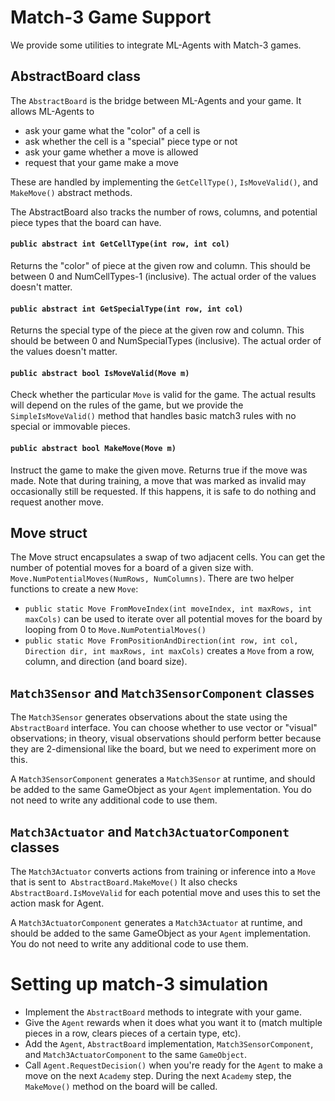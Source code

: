 # Match-3 Game Support

We provide some utilities to integrate ML-Agents with Match-3 games.

## AbstractBoard class
The `AbstractBoard` is the bridge between ML-Agents and your game. It allows ML-Agents to
* ask your game what the "color" of a cell is
* ask whether the cell is a "special" piece type or not
* ask your game whether a move is allowed
* request that your game make a move

These are handled by implementing the `GetCellType()`, `IsMoveValid()`, and `MakeMove()` abstract methods.

The AbstractBoard also tracks the number of rows, columns, and potential piece types that the board can have.

#### `public abstract int GetCellType(int row, int col)`
Returns the "color" of piece at the given row and column.
This should be between 0 and NumCellTypes-1 (inclusive).
The actual order of the values doesn't matter.

#### `public abstract int GetSpecialType(int row, int col)`
Returns the special type of the piece at the given row and column.
This should be between 0 and NumSpecialTypes (inclusive).
The actual order of the values doesn't matter.

#### `public abstract bool IsMoveValid(Move m)`
Check whether the particular `Move` is valid for the game.
The actual results will depend on the rules of the game, but we provide the `SimpleIsMoveValid()` method
that handles basic match3 rules with no special or immovable pieces.

#### `public abstract bool MakeMove(Move m)`
Instruct the game to make the given move. Returns true if the move was made.
Note that during training, a move that was marked as invalid may occasionally still be
requested. If this happens, it is safe to do nothing and request another move.

## Move struct
The Move struct encapsulates a swap of two adjacent cells. You can get the number of potential moves
for a board of a given size with. `Move.NumPotentialMoves(NumRows, NumColumns)`. There are two helper
functions to create a new `Move`:
* `public static Move FromMoveIndex(int moveIndex, int maxRows, int maxCols)` can be used to
iterate over all potential moves for the board by looping from 0 to `Move.NumPotentialMoves()`
* `public static Move FromPositionAndDirection(int row, int col, Direction dir, int maxRows, int maxCols)` creates
a `Move` from a row, column, and direction (and board size).

## `Match3Sensor` and `Match3SensorComponent` classes
The `Match3Sensor` generates observations about the state using the `AbstractBoard` interface. You can
choose whether to use vector or "visual" observations; in theory, visual observations should perform
better because they are 2-dimensional like the board, but we need to experiment more on this.

A `Match3SensorComponent` generates a `Match3Sensor` at runtime, and should be added to the same GameObject
as your `Agent` implementation. You do not need to write any additional code to use them.

## `Match3Actuator` and `Match3ActuatorComponent` classes
The `Match3Actuator` converts actions from training or inference into a `Move` that is sent to` AbstractBoard.MakeMove()`
It also checks `AbstractBoard.IsMoveValid` for each potential move and uses this to set the action mask for Agent.

A `Match3ActuatorComponent` generates a `Match3Actuator` at runtime, and should be added to the same GameObject
as your `Agent` implementation.  You do not need to write any additional code to use them.

# Setting up match-3 simulation
* Implement the `AbstractBoard` methods to integrate with your game.
* Give the `Agent` rewards when it does what you want it to (match multiple pieces in a row, clears pieces of a certain
type, etc).
* Add the `Agent`, `AbstractBoard` implementation, `Match3SensorComponent`, and `Match3ActuatorComponent` to the same
`GameObject`.
* Call `Agent.RequestDecision()` when you're ready for the `Agent` to make a move on the next `Academy` step. During
the next `Academy` step, the `MakeMove()` method on the board will be called.
